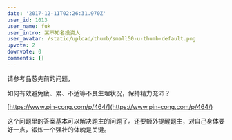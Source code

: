 ```yaml
---
date: '2017-12-11T02:26:31.970Z'
user_id: 1013
user_name: fuk
user_intro: 某不知名投资人
user_avatar: /static/upload/thumb/small50-u-thumb-default.png
upvote: 2
downvote: 0
comments: []
---
```


请参考品葱先前的问题，

如何有效避免疲、累、不适等不良生理状况，保持精力充沛？  

[https://www.pin-cong.com/p/464/](https://www.pin-cong.com/p/464/)

这个问题里的答案基本可以解决题主的问题了。还要额外提醒题主，对自己身体要好一点，锻炼一个强壮的体魄是关键。
